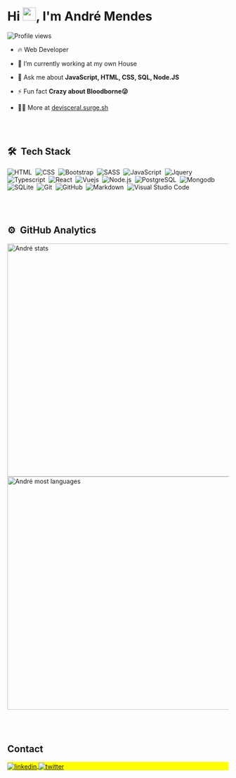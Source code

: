 <h1 align="left">Hi <img src="https://raw.githubusercontent.com/kaueMarques/kaueMarques/master/hi.gif" height="30px">, I'm André Mendes</h1>
<p align="left"> <img src="https://komarev.com/ghpvc/?username=devisceral&color=yellow" alt="Profile views" /> </p>

- 🔥 Web Developer 

- 🔭 I’m currently working at my own House

- 💬 Ask me about **JavaScript, HTML, CSS, SQL, Node.JS**

- ⚡ Fun fact **Crazy about Bloodborne😜**

- 👨‍💻 More at [devisceral.surge.sh](https://devisceral.surge.sh)

<br><br>

## 🛠 &nbsp;Tech Stack

![HTML](https://img.shields.io/badge/-HTML-05122A?style=flat&logo=HTML5)&nbsp;
![CSS](https://img.shields.io/badge/-CSS-05122A?style=flat&logo=CSS3&logoColor=1572B6)&nbsp;
![Bootstrap](https://img.shields.io/badge/-Bootstrap-05122A?style=flat&logo=bootstrap)&nbsp;
![SASS](https://img.shields.io/badge/-SASS-05122A?style=flat&logo=sass)&nbsp;
![JavaScript](https://img.shields.io/badge/-JavaScript-05122A?style=flat&logo=javascript)&nbsp;
![Jquery](https://img.shields.io/badge/-jQuery-05122A?style=flat&logo=jquery)&nbsp;
![Typescript](https://img.shields.io/badge/-Typescript-05122A?style=flat&logo=typescript)&nbsp;
![React](https://img.shields.io/badge/-React-05122A?style=flat&logo=react)&nbsp;
![Vuejs](https://img.shields.io/badge/-Vue.js-05122A?style=flat&logo=vue.js)&nbsp;
![Node.js](https://img.shields.io/badge/-Node.js-05122A?style=flat&logo=node.js)&nbsp;
![PostgreSQL](https://img.shields.io/badge/-PostgreSQL-05122A?style=flat&logo=postgresql)&nbsp;
![Mongodb](https://img.shields.io/badge/-Mongodb-05122A?style=flat&logo=mongodb)&nbsp;
![SQLite](https://img.shields.io/badge/-SQLite-05122A?style=flat&logo=sqlite)&nbsp;
![Git](https://img.shields.io/badge/-Git-05122A?style=flat&logo=git)&nbsp;
![GitHub](https://img.shields.io/badge/-GitHub-05122A?style=flat&logo=github)&nbsp;
![Markdown](https://img.shields.io/badge/-Markdown-05122A?style=flat&logo=markdown)&nbsp;
![Visual Studio Code](https://img.shields.io/badge/-Visual%20Studio%20Code-05122A?style=flat&logo=visual-studio-code&logoColor=007ACC)&nbsp;


<br><br>

## ⚙️ &nbsp;GitHub Analytics

<p align="left">
<img width="530em" src="https://github-readme-stats.vercel.app/api?username=devisceral&show_icons=true&theme=vision-friendly-dark" alt="André stats"/>
<img width="530em" src="https://github-readme-stats.vercel.app/api/top-langs/?username=devisceral&layout=compact&theme=vision-friendly-dark" alt="André most languages"/>
</p>

<br><br>

## Contact

<p align="left" style="background:yellow">
<a href="https://www.linkedin.com/in/develmendes/" target="_blank">
  <img align="center" src="https://img.shields.io/badge/-develmendes-05122A?style=flat&logo=linkedin" alt="linkedin"/>
</a>
<a href="https://twitter.com/develmendes" target="_blank">
  <img align="center" src="https://img.shields.io/badge/-develmendes-05122A?style=flat&logo=twitter" alt="twitter"/>  
</a>
</p>
